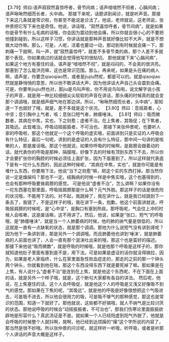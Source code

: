 【3.79】师曰:语声寂寂然喜惊呼者，骨节间病；语声喑喑然不彻者，心膈间病；语声啾啾然细而长者，头中病。
那接下来呢，话题讲到闻诊，就是听声音。那接下来这几条就是常识啦，你甚至不能说是诊法了。他说，老师就说，这老师说，张仲景把它写下来也是奇怪。他说，讲话哦，“寂然喜惊呼者，骨节间病”，就是如果你是骨节有什么毛病的话哦，你会因为震动到他会痛，所以你就会很小心的不要把他撞到碰到，所以这样子习惯，你讲话就是那种声音就好像比较不大声，就是不想做大动作嘛。那么，可是，人呢，活着也要动一动，那动到有时候就会痛一下，那刺痛一下就啊，叫一声，就“寂然喜惊呼”，就差不多骨节类的病，那个人差不多就那个表现，你如果病过的话就会觉得他写的很贴切。
那他就接下来“心膈间病”，如果这个地方有塞住的话，语声是“喑喑然不彻”，就是闷闷的，不会真的很洪亮。那塞到了怎么能洪亮嘛，这也是常识范围。那么，再来呢，如果是头在痛的病人啊，语声是，你要念qiaoqiao然，或者是jiujiu然呢，都是可以的。就是qiaoqiao然就是静悄悄的意思，所以他不敢讲话大声，因为他讲话大声自己头会震到会痛。可是，你要年jiujiu然也对，那jiu是鸟叫声啦，你不用说鸟叫啦，说文解字说小孩子的声音，就是用一种比较细细尖尖软软的声音在讲话，那头痛的时候真的就会变那个调调哦，就是细声细气地在那边讲。所以，“啾啾然细而长者，头中病”，那知道一下也就好了哦，就是，差不多就是这个状况。
【3.80】师曰：息摇肩者，心中坚；息引胸中上气者，咳；息张口短气者，肺痿唾沫。
【3.81】师曰：吸而微数者，其病在中焦，实也，下之则愈；虚者不治。在上焦者，其吸促；在下焦者，其吸远。此皆难治。呼吸动摇振振者，不可治也。
那接下来张仲景呢，也要听人家的呼吸啦，那这个他就定一个这个呼吸的虚实哦，前面讲到只是实证的人呼吸会有什么特征，最后一句呢，讲到的是虚证的人会有什么特征，那中间一句讲的是咳嗽的人，那是废话哦。那这个他就说，如果你呼吸的时候啊，是肩膀会跟着动的话，就代表你的呼吸是那种，隔膜哦，好像下去的时候有顶到东西下不去，所以你才会要扩张你的胸腔的时候必须往上面扩张，因为下面塞到了。所以这样就代表底下是有一坨什么东西的，因此这种时候呢，“其病在中焦，实也”，就是你可能是有堆什么东西，你要用下法，他说“当下之则愈”嘛，把这个实的东西打掉。那当然你说一定是燥屎吗？那也不一定。结胸病的时候一样是中焦实哦，这个也塞得到的，也会有那种呼吸要耸肩膀的感觉。
可是他说“虚者不治”，怎么讲啊？如果你没有一坨东西塞在那里面，呼吸摇肩膀那是什么啊？元气外脱。那这样子的话是很危险的状况哦，不能用下法的。对不起，我跳掉了，我在讲什么，就是我已经跳到下一条去了，我错了，不是这样子的哦，我在讲下一条，抱歉。他这个前面讲就说，呼吸摇肩膀的时候呢，是“心中坚”，是胸口有塞到热痰。那呼吸呢，气会往上冲的时候人会咳嗽，这是废话嘛，这不用讲了。然后，他说，如果是“张口，短气”的呼吸哦，是“肺痿唾沫”，就是当一个人肺萎病的时候，他的肺的纳气量是很低的，所以这就是一直有一点缺氧的状态，就是那个调调。那他为什么说短气没有讲到肾呢？因为他下一条讲到肾，那是另外一个调调哦。而且肺萎他也讲到‘唾沫’，就是肺萎病的人前面也讲了，人会一直有那个涎沫吐出来的哦，那这个也是蛮好的描述。
那接下来他说“吸而微数”，就是呼吸的时候哦，就是他那个呼吸是这样子的，那你就知道他肚子里面有塞到是不是，用下法。可是如果是虚证的话你就没得搞拉，因为，如果是老人家临终，什么在家里面急性败血症走的，那走的之前的那一个钟头两个钟头，你就看到他在喘，那这个东西没得东西下就是要死掉了嘛。那如果是在上焦，有人说什么“虚者不治”是连到在上焦，就是他这个东西呢，不在下面在上面的话，就是另外一个样子哦，就是，这个断句大家都有各自的讲法。
然后呢，他说，在上焦塞住的话，这个人会呼吸促，就是他这个人的呼吸是又浅又好像吸不到气的感觉。那如果在下焦的呢，“其吸远”，就是他的呼吸是好像很想把这个气吸进去，可是吸不进去，所以他会很用力的吸，可是吸不够气的那种感觉，那这也是常识的范围，知道一下就好了。那他就说，这些都不好搞哦，就人不纳气是比较讨厌的状态。那他说呼吸的时候会“动摇振振者，不可治也”，那我们伤寒论里面振振欲辟地是形容什么？真武汤证是不是。就如果一个人已经阳虚到阳气外脱了，他就是会呼吸的时候整个人就抖啊，晃啊，他已经到达烦躁的“燥”这个字所说的内容了，那当然是很不妙哦。所以张仲景的问诊呢，就这样听一听哦，听呼吸，或者是听那个人讲话的声音大概是这样子。
